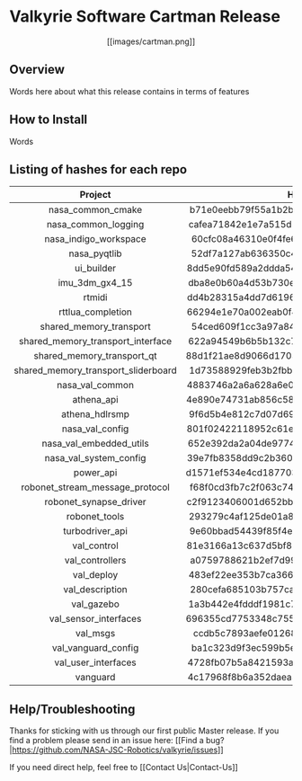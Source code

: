 # Valkyrie Software Cartman Release  

<p align="center">[[images/cartman.png]]</p>  

## Overview  
Words here about what this release contains in terms of features

## How to Install  
Words

## Listing of hashes for each repo

Project | Hash | Version 
:--------:|:--------:|:--------:
nasa_common_cmake | b71e0eebb79f55a1b2b8ad1457a78f2d1064a73f | 2.0.0
nasa_common_logging | cafea71842e1e7a515d503036f2a770ab741802c | 3.0.0
nasa_indigo_workspace | 60cfc08a46310e0f4fe6a99b75591169b37f51fd | 1.0.0  
nasa_pyqtlib | 52df7a127ab636350c4e7f88973dfc8fe26eca1b | 2.0.0
ui_builder | 8dd5e90fd589a2ddda545354676119e0ad307c14 | 2.0.0
imu_3dm_gx4_15 | dba8e0b60a4d53b730e817d9777796038fd68afc | 2.0.0
rtmidi | dd4b28315a4dd7d6196c6fdc2d88b8412e54c1c6 | 3.0.0
rttlua_completion | 66294e1e70a002eab0f4a6dd0900dc608095833a | 2.0.0
shared_memory_transport | 54ced609f1cc3a97a846deaf0047ffa9655476a7 | 2.0.0
shared_memory_transport_interface | 622a94549b6b5b132c7c488add7c1ac9fdc53a1e | 2.0.0
shared_memory_transport_qt | 88d1f21ae8d9066d1703167e8dd85d659b397b48 | 2.0.0
shared_memory_transport_sliderboard | 1d73588929feb3b2fbbe5af728197c351dc688c2 | 3.0.0
nasa_val_common | 4883746a2a6a628a6e0e56ea7e317d7ca235e9c4 | 2.0.0
athena_api | 4e890e74731ab856c5823d1821982cfc98371d1d | 3.0.0
athena_hdlrsmp | 9f6d5b4e812c7d07d69c3cdb3f458e9a1db7baa5 | 1.0.0
nasa_val_config | 801f02422118952c61edd2f426593ca6524bd977 | 2.0.0
nasa_val_embedded_utils | 652e392da2a04de97741070b2539fce1f142d04e | 3.0.0
nasa_val_system_config | 39e7fb8358dd9c2b360b1920a123365a8f288244 | 3.0.0
power_api | d1571ef534e4cd1877035079ddab77845084b911 | 3.0.0
robonet_stream_message_protocol | f68f0cd3fb7c2f063c74052be22c871880b868b6 | 2.0.0
robonet_synapse_driver | c2f9123406001d652bbb44ac8e59ced480774e03 | 2.0.0
robonet_tools | 293279c4af125de01a892212720ae45f4f80d3e4 | 3.0.0
turbodriver_api | 9e60bbad54439f85f4e3dd1e7c5d09c78fc94b50 | 2.0.0
val_control | 81e3166a13c637d5bf869a41c433d45838ac8614 | 3.0.0
val_controllers | a0759788621b2ef7d99adf98ef963ed1341bdf3e | 2.0.0
val_deploy | 483ef22ee353b7ca3665146cfb74869892f2263a | 3.0.0
val_description | 280cefa685103b757ca22e883fc0f33cd62db2ad | 3.0.0
val_gazebo | 1a3b442e4fdddf1981c7eed48b87aad437514051 | 2.0.0
val_sensor_interfaces | 696355cd7753348c755d5a9510041adedaac9019 | 2.0.0
val_msgs | ccdb5c7893aefe01268fe29bfb3637b9cdb2fdfe | 2.0.0
val_vanguard_config | ba1c323d9f3ec599b5efaa1a633ef10ad321f757 | 1.1.0
val_user_interfaces | 4728fb07b5a8421593a2d57d732bb3ca07a182f6 | 2.0.0
vanguard | 4c17968f8b6a352daea36c0651fb9004605c0285 | 1.2.0


## Help/Troubleshooting
Thanks for sticking with us through our first public Master release. If you find a problem please send in an issue here: [[Find a bug?|https://github.com/NASA-JSC-Robotics/valkyrie/issues]]  

If you need direct help, feel free to [[Contact Us|Contact-Us]]  
